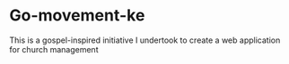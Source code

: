 # Go-movement-ke

This is a gospel-inspired initiative I undertook to create a web application for church management
